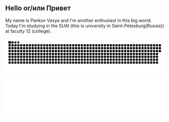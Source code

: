 ## Hello or/или Привет

My name is Pankov Vasya and I'm another enthusiast in this big world. Today I'm studying in the SUAI (this is university in Saint-Petesburg(Russia)) at faculty 12 (college).

![](https://raw.githubusercontent.com/pank-su/pank-su/output/github-contribution-grid-snake.svg)

![](https://raw.githubusercontent.com/pank-su/pank-su/main/dist/metrics.classic.svg)
